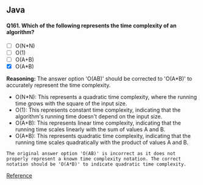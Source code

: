 ## Java

#### Q161. Which of the following represents the time complexity of an algorithm?

- [ ] O(N*N)
- [ ] O(1)
- [ ] O(A+B)
- [x] O(A*B)

**Reasoning:** The answer option 'O(AB)' should be corrected to 'O(A*B)' to accurately represent the time complexity. 

- O(N*N): This represents a quadratic time complexity, where the running time grows with the square of the input size.
- O(1): This represents constant time complexity, indicating that the algorithm's running time doesn't depend on the input size.
- O(A+B): This represents linear time complexity, indicating that the running time scales linearly with the sum of values A and B.
- O(A*B): This represents quadratic time complexity, indicating that the running time scales quadratically with the product of values A and B.

`The original answer option 'O(AB)' is incorrect as it does not properly represent a known time complexity notation. The correct notation should be 'O(A*B)' to indicate quadratic time complexity.`

[Reference](https://www.geeksforgeeks.org/practice-questions-time-complexity-analysis/)
